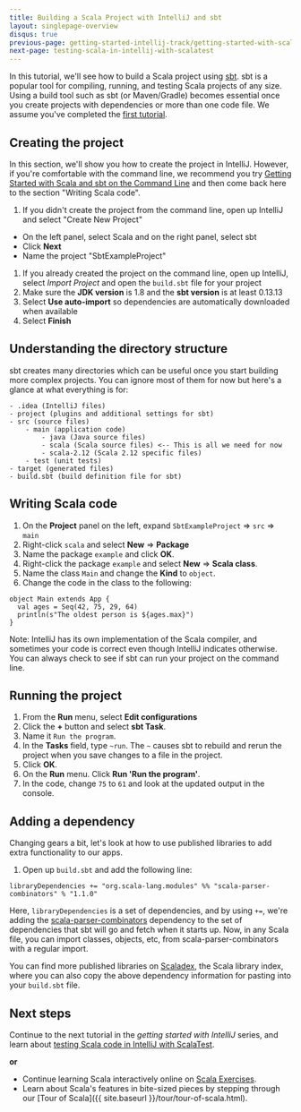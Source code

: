 ```yaml
---
title: Building a Scala Project with IntelliJ and sbt
layout: singlepage-overview
disqus: true
previous-page: getting-started-intellij-track/getting-started-with-scala-in-intellij
next-page: testing-scala-in-intellij-with-scalatest
---
```


In this tutorial, we'll see how to build a Scala project using [sbt](http://www.scala-sbt.org/1.x/docs/index.html). sbt is a popular tool for compiling, running, and testing Scala projects of any
size. Using a build tool such as sbt (or Maven/Gradle) becomes essential once you create projects with dependencies
or more than one code file.
 We assume you've completed the
[first tutorial](getting-started-with-scala-in-intellij.html).

## Creating the project
In this section, we'll show you how to create the project in IntelliJ. However, if you're
comfortable with the command line, we recommend you try [Getting
Started with Scala and sbt on the Command Line]({{site.baseurl}}/getting-started-sbt-track/getting-started-with-scala-and-sbt-on-the-command-line.html) and then come back
 here to the section "Writing Scala code".

1. If you didn't create the project from the command line, open up IntelliJ and select "Create New Project"
  * On the left panel, select Scala and on the right panel, select sbt
  * Click **Next**
  * Name the project "SbtExampleProject"
1. If you already created the project on the command line, open up IntelliJ, select *Import Project* and open the `build.sbt` file for your project
1. Make sure the **JDK version** is 1.8 and the **sbt version** is at least 0.13.13
1. Select **Use auto-import** so dependencies are automatically downloaded when available
1. Select **Finish**

## Understanding the directory structure
sbt creates many directories which can be useful once you start building
more complex projects. You can ignore most of them for now
but here's a glance at what everything is for:

```
- .idea (IntelliJ files)
- project (plugins and additional settings for sbt)
- src (source files)
    - main (application code)
        - java (Java source files)
        - scala (Scala source files) <-- This is all we need for now
        - scala-2.12 (Scala 2.12 specific files)
    - test (unit tests)
- target (generated files)
- build.sbt (build definition file for sbt)
```


## Writing Scala code
1. On the **Project** panel on the left, expand `SbtExampleProject` => `src`
=> `main`
1. Right-click `scala` and select **New** => **Package**
1. Name the package `example` and click **OK**.
1. Right-click the package `example` and select **New** => **Scala class**.
1. Name the class `Main` and change the **Kind** to `object`.
1. Change the code in the class to the following:

```
object Main extends App {
  val ages = Seq(42, 75, 29, 64)
  println(s"The oldest person is ${ages.max}")
}
```

Note: IntelliJ has its own implementation of the Scala compiler, and sometimes your
code is correct even though IntelliJ indicates otherwise. You can always check
to see if sbt can run your project on the command line.

## Running the project
1. From the **Run** menu, select **Edit configurations**
1. Click the **+** button and select **sbt Task**.
1. Name it `Run the program`.
1. In the **Tasks** field, type `~run`. The `~` causes sbt to rebuild and rerun the project
when you save changes to a file in the project.
1. Click **OK**.
1. On the **Run** menu. Click **Run 'Run the program'**.
1. In the code, change `75` to `61`
and look at the updated output in the console.

## Adding a dependency
Changing gears a bit, let's look at how to use published libraries to add
extra functionality to our apps.
1. Open up `build.sbt` and add the following line:

```
libraryDependencies += "org.scala-lang.modules" %% "scala-parser-combinators" % "1.1.0"
```
Here, `libraryDependencies` is a set of dependencies, and by using `+=`,
we're adding the [scala-parser-combinators](https://github.com/scala/scala-parser-combinators) dependency to the set of dependencies that sbt will go
and fetch when it starts up. Now, in any Scala file, you can import classes,
objects, etc, from scala-parser-combinators with a regular import.

You can find more published libraries on
[Scaladex](https://index.scala-lang.org/), the Scala library index, where you
can also copy the above dependency information for pasting into your `build.sbt`
file.

## Next steps

Continue to the next tutorial in the _getting started with IntelliJ_ series, and learn about [testing Scala code in IntelliJ with ScalaTest](testing-scala-in-intellij-with-scalatest.html).

**or**

- Continue learning Scala interactively online on
 [Scala Exercises](https://www.scala-exercises.org/scala_tutorial).
- Learn about Scala's features in bite-sized pieces by stepping through our [Tour of Scala]({{ site.baseurl }}/tour/tour-of-scala.html).
